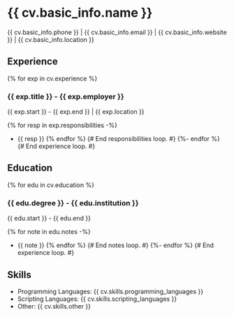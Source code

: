# {{ cv.basic_info.name }}

{{ cv.basic_info.phone }} | {{ cv.basic_info.email }} | {{ cv.basic_info.website }} | {{ cv.basic_info.location }}

## Experience
{% for exp in cv.experience %}
### {{ exp.title }} - {{ exp.employer }}

{{ exp.start }} - {{ exp.end }} | {{ exp.location }}

{% for resp in exp.responsibilities -%}
- {{ resp }}
{% endfor %} {# End responsibilities loop. #}
{%- endfor %} {# End experience loop. #}
## Education
{% for edu in cv.education %}
### {{ edu.degree }} - {{ edu.institution }}

{{ edu.start }} - {{ edu.end }}

{% for note in edu.notes -%}
- {{ note }}
{% endfor %} {# End notes loop. #}
{%- endfor %} {# End experience loop. #}
## Skills

- Programming Languages: {{ cv.skills.programming_languages }}
- Scripting Languages: {{ cv.skills.scripting_languages }}
- Other: {{ cv.skills.other }}
